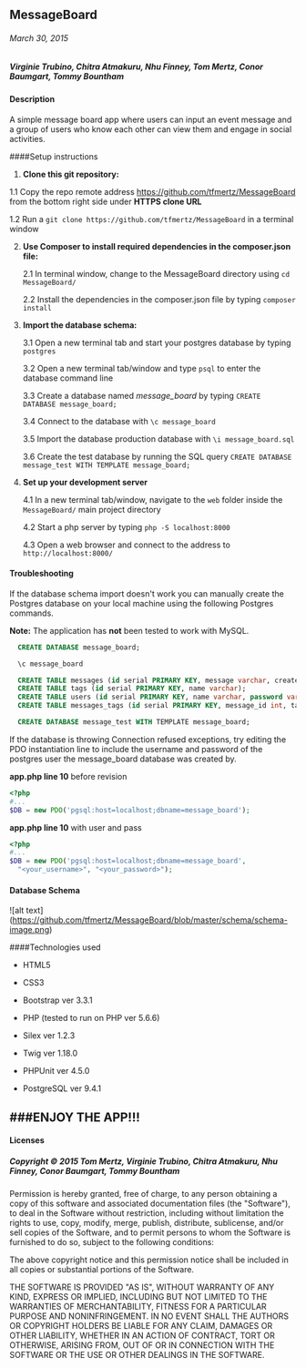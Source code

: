 
## MessageBoard

###### March 30, 2015

##### Virginie Trubino, Chitra Atmakuru, Nhu Finney, Tom Mertz, Conor Baumgart, Tommy Bountham


#### Description

A simple message board app where users can input an event message and a group of users who know each other can view them and engage in social activities.

####Setup instructions

1.  **Clone this git repository:**

  1.1 Copy the repo remote address  https://github.com/tfmertz/MessageBoard from the bottom right side under **HTTPS clone URL**

  1.2 Run a `git clone https://github.com/tfmertz/MessageBoard` in a terminal window

2.  **Use Composer to install required dependencies in the composer.json file:**

    2.1 In terminal window, change to the MessageBoard directory using `cd MessageBoard/`

    2.2 Install the dependencies in the composer.json file by typing `composer install`

3.  **Import the database schema:**

    3.1 Open a new terminal tab and start your postgres database by typing `postgres`

    3.2 Open a new terminal tab/window and type `psql` to enter the database command line

    3.3 Create a database named *message_board* by typing `CREATE DATABASE message_board;`

    3.4 Connect to the database with `\c message_board`

    3.5 Import the database production database with `\i message_board.sql`

    3.6 Create the test database by running the SQL query `CREATE DATABASE message_test WITH TEMPLATE message_board;`

4.  **Set up your development server**

    4.1 In a new terminal tab/window, navigate to the `web` folder inside the `MessageBoard/` main project directory

    4.2 Start a php server by typing `php -S localhost:8000`

    4.3 Open a web browser and connect to the address to `http://localhost:8000/`

#### Troubleshooting

If the database schema import doesn't work you can manually create the Postgres database on your local machine using the following Postgres commands.

**Note:** The application has **not** been tested to work with MySQL.

```sql
  CREATE DATABASE message_board;

  \c message_board

  CREATE TABLE messages (id serial PRIMARY KEY, message varchar, created timestamp, user_id int);
  CREATE TABLE tags (id serial PRIMARY KEY, name varchar);
  CREATE TABLE users (id serial PRIMARY KEY, name varchar, password varchar, admin boolean);
  CREATE TABLE messages_tags (id serial PRIMARY KEY, message_id int, tag_id int);

  CREATE DATABASE message_test WITH TEMPLATE message_board;
```

If the database is throwing Connection refused exceptions, try editing the PDO instantiation line to include the username and password of the postgres user the message_board database was created by.


**app.php line 10** before revision

```php
<?php
#...
$DB = new PDO('pgsql:host=localhost;dbname=message_board');
```

**app.php line 10** with user and pass

```php
<?php
#...
$DB = new PDO('pgsql:host=localhost;dbname=message_board',
  "<your_username>", "<your_password>");
```

#### Database Schema

![alt text] (https://github.com/tfmertz/MessageBoard/blob/master/schema/schema-image.png)

####Technologies used

* HTML5

* CSS3

* Bootstrap ver 3.3.1

* PHP (tested to run on PHP ver 5.6.6)

* Silex ver 1.2.3

* Twig ver 1.18.0

* PHPUnit ver 4.5.0

* PostgreSQL ver 9.4.1

###ENJOY THE APP!!!
---
#### Licenses

##### Copyright © 2015 Tom Mertz, Virginie Trubino, Chitra Atmakuru, Nhu Finney, Conor Baumgart, Tommy Bountham

Permission is hereby granted, free of charge, to any person obtaining a copy of this software and associated documentation files (the "Software"), to deal in the Software without restriction, including without limitation the rights to use, copy, modify, merge, publish, distribute, sublicense, and/or sell copies of the Software, and to permit persons to whom the Software is furnished to do so, subject to the following conditions:

The above copyright notice and this permission notice shall be included in all copies or substantial portions of the Software.

THE SOFTWARE IS PROVIDED "AS IS", WITHOUT WARRANTY OF ANY KIND, EXPRESS OR IMPLIED, INCLUDING BUT NOT LIMITED TO THE WARRANTIES OF MERCHANTABILITY, FITNESS FOR A PARTICULAR PURPOSE AND NONINFRINGEMENT. IN NO EVENT SHALL THE AUTHORS OR COPYRIGHT HOLDERS BE LIABLE FOR ANY CLAIM, DAMAGES OR OTHER LIABILITY, WHETHER IN AN ACTION OF CONTRACT, TORT OR OTHERWISE, ARISING FROM, OUT OF OR IN CONNECTION WITH THE SOFTWARE OR THE USE OR OTHER DEALINGS IN THE SOFTWARE.
